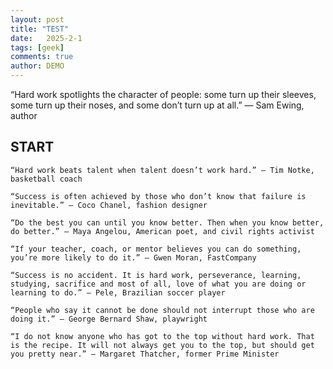 ```yaml
---
layout: post
title: "TEST"
date:   2025-2-1
tags: [geek]
comments: true
author: DEMO
---
```


“Hard work spotlights the character of people: some turn up their sleeves, some turn up their noses, and some don’t turn up at all.” — Sam Ewing, author
<!-- more -->

## START



    “Hard work beats talent when talent doesn’t work hard.” — Tim Notke, basketball coach

    “Success is often achieved by those who don’t know that failure is inevitable.” — Coco Chanel, fashion designer

    “Do the best you can until you know better. Then when you know better, do better.” — Maya Angelou, American poet, and civil rights activist

    “If your teacher, coach, or mentor believes you can do something, you’re more likely to do it.” — Gwen Moran, FastCompany

    “Success is no accident. It is hard work, perseverance, learning, studying, sacrifice and most of all, love of what you are doing or learning to do.” — Pele, Brazilian soccer player

    “People who say it cannot be done should not interrupt those who are doing it.” — George Bernard Shaw, playwright

    “I do not know anyone who has got to the top without hard work. That is the recipe. It will not always get you to the top, but should get you pretty near.” — Margaret Thatcher, former Prime Minister
